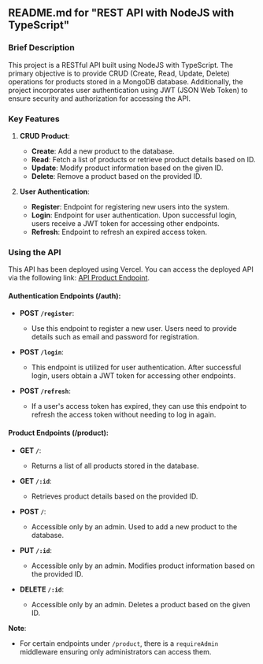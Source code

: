 ## README.md for "REST API with NodeJS with TypeScript"

### Brief Description
This project is a RESTful API built using NodeJS with TypeScript. The primary objective is to provide CRUD (Create, Read, Update, Delete) operations for products stored in a MongoDB database. Additionally, the project incorporates user authentication using JWT (JSON Web Token) to ensure security and authorization for accessing the API.

### Key Features

1. **CRUD Product**:
    - **Create**: Add a new product to the database.
    - **Read**: Fetch a list of products or retrieve product details based on ID.
    - **Update**: Modify product information based on the given ID.
    - **Delete**: Remove a product based on the provided ID.

2. **User Authentication**:
    - **Register**: Endpoint for registering new users into the system.
    - **Login**: Endpoint for user authentication. Upon successful login, users receive a JWT token for accessing other endpoints.
    - **Refresh**: Endpoint to refresh an expired access token.

### Using the API
This API has been deployed using Vercel. You can access the deployed API via the following link: [API Product Endpoint](https://api-product-sigma.vercel.app/).

#### Authentication Endpoints (/auth):

- **POST `/register`**:
    - Use this endpoint to register a new user. Users need to provide details such as email and password for registration.

- **POST `/login`**:
    - This endpoint is utilized for user authentication. After successful login, users obtain a JWT token for accessing other endpoints.

- **POST `/refresh`**:
    - If a user's access token has expired, they can use this endpoint to refresh the access token without needing to log in again.

#### Product Endpoints (/product):

- **GET `/`**:
    - Returns a list of all products stored in the database.

- **GET `/:id`**:
    - Retrieves product details based on the provided ID.

- **POST `/`**:
    - Accessible only by an admin. Used to add a new product to the database.

- **PUT `/:id`**:
    - Accessible only by an admin. Modifies product information based on the provided ID.

- **DELETE `/:id`**:
    - Accessible only by an admin. Deletes a product based on the given ID.

**Note**: 
- For certain endpoints under `/product`, there is a `requireAdmin` middleware ensuring only administrators can access them.
